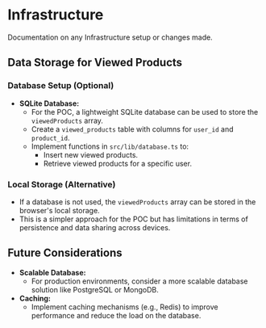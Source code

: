 # Infrastructure

Documentation on any Infrastructure setup or changes made.

## Data Storage for Viewed Products

### Database Setup (Optional)

- **SQLite Database:**
  - For the POC, a lightweight SQLite database can be used to store the `viewedProducts` array.
  - Create a `viewed_products` table with columns for `user_id` and `product_id`.
  - Implement functions in `src/lib/database.ts` to:
    - Insert new viewed products.
    - Retrieve viewed products for a specific user.

### Local Storage (Alternative)

- If a database is not used, the `viewedProducts` array can be stored in the browser's local storage.
- This is a simpler approach for the POC but has limitations in terms of persistence and data sharing across devices.

## Future Considerations

- **Scalable Database:**
  - For production environments, consider a more scalable database solution like PostgreSQL or MongoDB.
- **Caching:**
  - Implement caching mechanisms (e.g., Redis) to improve performance and reduce the load on the database.
